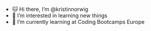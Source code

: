 - 🐱 Hi there, I’m @kristinnorwig
- 👀 I’m interested in learning new things
- 🌱 I’m currently learning at Coding Bootcamps Europe


